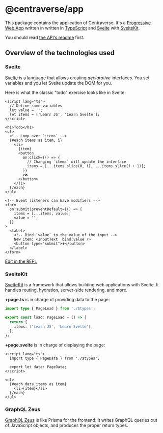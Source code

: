 # @centraverse/app

This package contains the application of Centraverse. It's a [Progressive Web App](https://en.wikipedia.org/wiki/Progressive_web_app) written in written in [TypeScript](https://www.typescriptlang.org/) and [Svelte](https://svelte.dev/) with [SvelteKit](https://kit.svelte.dev/).

You should read [the API's readme](../api/README.md) first.

## Overview of the technologies used

### Svelte

[Svelte](https://svelte.dev/) is a language that allows creating _declarative_ interfaces. You set variables and you let Svelte update the DOM for you.

Here is what the classic "todo" exercise looks like in Svelte:

```svelte
<script lang="ts">
  // Define some variables
  let value = '';
  let items = ['Learn JS', 'Learn Svelte'];
</script>

<h1>Todo</h1>
<ul>
  <!-- Loop over `items` -->
  {#each items as item, i}
    <li>
      {item}
      <button
        on:click={() => {
          // Changing `items` will update the interface
          items = [...items.slice(0, i), ...items.slice(i + 1)];
        }}
        >❌
      </button>
    </li>
  {/each}
</ul>

<!-- Event listeners can have modifiers -->
<form
  on:submit|preventDefault={() => {
    items = [...items, value];
    value = '';
  }}
>
  <label>
    <!-- Bind `value` to the value of the input -->
    New item: <InputText  bind:value />
    <button type="submit">➕</button>
  </label>
</form>
```

[Edit in the REPL](https://svelte.dev/repl/c38a20bc332a40a6b308f8a34b3862a8?version=3.51.0)

### SvelteKit

[SvelteKit](https://kit.svelte.dev/) is a framework that allows building web applications with Svelte. It handles routing, hydration, server-side rendering, and more.

**+page.ts** is in charge of providing data to the page:

```ts
import type { PageLoad } from './$types';

export const load: PageLoad = () => {
  return {
    items: ['Learn JS', 'Learn Svelte'],
  };
};
```

**+page.svelte** is in charge of displaying the page:

```svelte
<script lang="ts">
  import type { PageData } from './$types';

  export let data: PageData;
</script>

<ul>
  {#each data.items as item}
    <li>{item}</li>
  {/each}
</ul>
```

### GraphQL Zeus

[GraphQL Zeus](https://zeus.graphqleditor.com/) is like Prisma for the frontend: it writes GraphQL queries out of JavaScript objects, and produces the proper return types.
